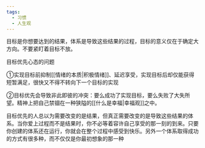 ```yaml
---
tags:
  - 习惯
  - 人生观
---
```



目标是你想要达到的结果，体系是导致这些结果的过程，目标的意义仅在于确定大方向。不要紧盯着目标不放。

目标优先心态的问题

①实现目标前抑制[[情绪的本质|积极情绪]]、延迟享受，实现目标后却仅能获得短暂满足，很快又不得不转向下一个目标的实现

②目标优先会导致非此即彼的冲突：要么成功了实现目标，要么失败了大失所望。精神上把自己禁锢在一种狭隘的[[什么是幸福|幸福观]]之中。

目标优先的人总以为需要改变的是结果，但真正需要改变的是导致这些结果的体系。当你爱上过程而不是结果时，你不必等着容许自己享受的那一刻的到来。只要你创建的体系还在运行，你就会在整个过程中感受到快乐。另外一个体系取得成功的方式有很多种，而不仅仅是你最初想象的那一种
